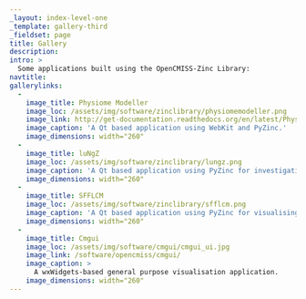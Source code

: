 ```yaml
---
_layout: index-level-one
_template: gallery-third
_fieldset: page
title: Gallery
description:
intro: >
  Some applications built using the OpenCMISS-Zinc Library:
navtitle:
gallerylinks:
  -
    image_title: Physiome Modeller
    image_loc: /assets/img/software/zinclibrary/physiomemodeller.png
    image_link: http://get-documentation.readthedocs.org/en/latest/PhysiomeModeller/index.html
    image_caption: 'A Qt based application using WebKit and PyZinc.'
    image_dimensions: width="260"
  -
    image_title: luNgZ
    image_loc: /assets/img/software/zinclibrary/lungz.png
    image_caption: 'A Qt based application using PyZinc for investigating lung conditions.'
    image_dimensions: width="260"
  -
    image_title: SFFLCM
    image_loc: /assets/img/software/zinclibrary/sfflcm.png
    image_caption: 'A Qt based application using PyZinc for visualising lamb carcasses.'
    image_dimensions: width="260"
  -
    image_title: Cmgui
    image_loc: /assets/img/software/cmgui/cmgui_ui.jpg
    image_link: /software/opencmiss/cmgui/
    image_caption: >
      A wxWidgets-based general purpose visualisation application.
    image_dimensions: width="260"
---
```

